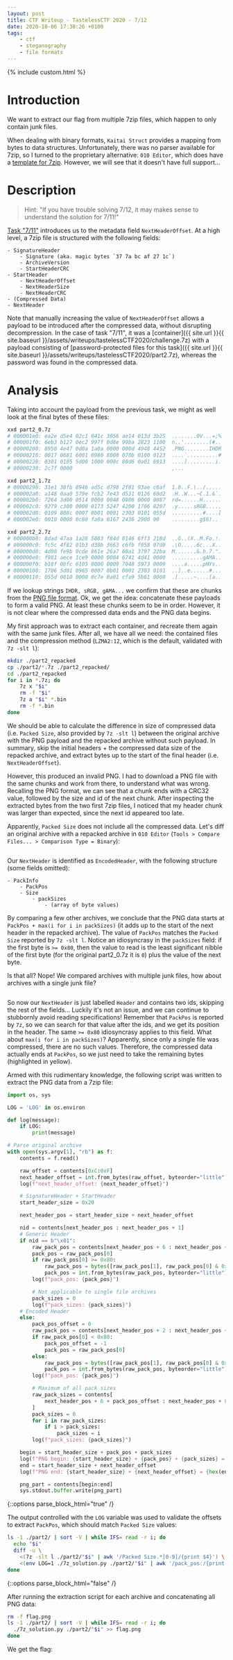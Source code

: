 ```yaml
---
layout: post
title: CTF Writeup - TastelessCTF 2020 - 7/12
date: 2020-10-06 17:38:26 +0100
tags:
    - ctf
    - steganography
    - file formats
---
```


{% include custom.html %}

# Introduction

We want to extract our flag from multiple 7zip files, which happen to only contain junk files.

When dealing with binary formats, `Kaitai Struct` provides a mapping from bytes to data structures. Unfortunately, there was no parser available for 7zip, so I turned to the proprietary alternative: `010 Editor`, which does have a [template for 7zip](https://www.sweetscape.com/010editor/repository/files/7ZIP.bt). However, we will see that it doesn't have full support...

# Description

> Hint: "If you have trouble solving 7/12, it may makes sense to understand the solution for 7/11!"

[Task "7/11"](https://ctftime.org/task/13285) introduces us to the metadata field `NextHeaderOffset`. At a high level, a 7zip file is structured with the following fields:

```
- SignatureHeader
    - Signature (aka. magic bytes `37 7a bc af 27 1c`)
    - ArchiveVersion
    - StartHeaderCRC
- StartHeader
    - NextHeaderOffset
    - NextHeaderSize
    - NextHeaderCRC
- (Compressed Data)
- NextHeader
```

Note that manually increasing the value of `NextHeaderOffset` allows a payload to be introduced after the compressed data, without disrupting decompression. In the case of task "7/11", it was a [container]({{ site.url }}{{ site.baseurl }}/assets/writeups/tastelessCTF2020/challenge.7z) with a payload consisting of [password-protected files for this task]({{ site.url }}{{ site.baseurl }}/assets/writeups/tastelessCTF2020/part2.7z), whereas the password was found in the compressed data.

# Analysis

Taking into account the payload from the previous task, we might as well look at the final bytes of these files:

```bash
xxd part2_0.7z
# 000001e0: ea2e d5e4 02c1 041c 3056 ae14 013d 3b25  ........0V...=;%
# 000001f0: 6eb3 b127 0ec2 997f 0d8e 90ba 2823 1100  n..'........(#..
# 00000200: 8950 4e47 0d0a 1a0a 0000 000d 4948 4452  .PNG........IHDR
# 00000210: 0017 0681 6001 0980 8000 070b 0100 0123  ....`..........#
# 00000220: 0301 0105 5d00 1000 000c 80d6 0a01 6913  ....].........i.
# 00000230: 2c7f 0000                                ,...

xxd part2_1.7z
# 00000290: 31e1 38fb 8946 ad5c d798 2f81 93ae c6af  1.8..F.\../.....
# 000002a0: a148 0aa0 579e fcb2 7e43 d531 0126 60d2  .H..W...~C.1.&`.
# 000002b0: 7264 3d00 0514 0000 0048 0806 0000 0087  rd=......H......
# 000002c0: 9279 c300 0000 0173 5247 4200 1706 8207  .y.....sRGB.....
# 000002d0: 0109 808c 0007 0b01 0001 2303 0101 055d  ..........#....]
# 000002e0: 0010 0000 0c80 fa0a 0167 2436 2900 00    .........g$6)..

xxd part2_2.7z
# 000000b0: 8dad 47aa 1a28 5883 f84d 0146 6ff3 218d  ..G..(X..M.Fo.!.
# 000000c0: fc5c 4f82 01b3 d38b 3663 c6fb f058 07d0  .\O.....6c...X..
# 000000d0: 4d80 fe9b 9cde 861e 26a7 68a1 3797 22ba  M.......&.h.7.".
# 000000e0: f981 aece 1ce9 0000 0004 6741 4d41 0000  ..........gAMA..
# 000000f0: b18f 0bfc 6105 0000 0009 7048 5973 0000  ....a.....pHYs..
# 00000100: 1706 5d01 0965 0007 0b01 0001 2303 0101  ..]..e......#...
# 00000110: 055d 0010 0000 0c7e 0a01 cfa9 5b61 0000  .].....~....[a..
```

If we lookup strings `IHDR, sRGB, gAMA...` we confirm that these are chunks from the [PNG file format](https://raw.githubusercontent.com/corkami/pics/master/binary/PNG.png). Ok, we get the idea: concatenate these payloads to form a valid PNG. At least these chunks seem to be in order. However, it is not clear where the compressed data ends and the PNG data begins.

My first approach was to extract each container, and recreate them again with the same junk files. After all, we have all we need: the contained files and the compression method (`LZMA2:12`, which is the default, validated with `7z -slt l`):

```bash
mkdir ./part2_repacked
cp ./part2/*.7z ./part2_repacked/
cd ./part2_repacked
for i in *.7z; do
    7z x "$i"
    rm -f "$i"
    7z a "$i" *.bin
    rm -f *.bin
done
```

We should be able to calculate the difference in size of compressed data (i.e. `Packed Size`, also provided by `7z -slt l`) between the original archive with the PNG payload and the repacked archive without such payload. In summary, skip the initial headers + the compressed data size of the repacked archive, and extract bytes up to the start of the final header (i.e. `NextHeaderOffset`).

However, this produced an invalid PNG. I had to download a PNG file with the same chunks and work from there, to understand what was wrong. Recalling the PNG format, we can see that a chunk ends with a CRC32 value, followed by the size and id of the next chunk. After inspecting the extracted bytes from the two first 7zip files, I noticed that my header chunk was larger than expected, since the next id appeared too late.

Apparently, `Packed Size` does not include all the compressed data. Let's diff an original archive with a repacked archive in `010 Editor` (`Tools > Compare Files... > Comparison Type = Binary`):

<div class="c-container-center">
    <img src="{{site.url}}{{site.baseurl}}/assets/writeups/tastelessCTF2020/compare_encoded.png" alt=""/>
</div>

Our `NextHeader` is identified as `EncodedHeader`, with the following structure (some fields omitted):

```
- PackInfo
    - PackPos
    - Size
        - packSizes
            - (array of byte values)
```

By comparing a few other archives, we conclude that the PNG data starts at `PackPos + max(i for i in packSizes)` (it adds up to the start of the next header in the repacked archive). The value of `PackPos` matches the `Packed Size` reported by `7z -slt l`.  Notice an idiosyncrasy in the `packSizes` field: if the first byte is `>= 0x80`, then the value to read is the least significant nibble of the first byte (for the original part2_0.7z it is `0`) plus the value of the next byte.

Is that all? Nope! We compared archives with multiple junk files, how about archives with a single junk file?

<div class="c-container-center">
    <img src="{{site.url}}{{site.baseurl}}/assets/writeups/tastelessCTF2020/compare_generic.png" alt=""/>
</div>

So now our `NextHeader` is just labelled `Header` and contains two ids, skipping the rest of the fields... Luckily it's not an issue, and we can continue to stubbornly avoid reading specifications! Remember that `PackPos` is reported by `7z`, so we can search for that value after the ids, and we get its position in the header. The same `>= 0x80` idiosyncrasy applies to this field. What about `max(i for i in packSizes)`? Apparently, since only a single file was compressed, there are no such values. Therefore, the compressed data actually ends at `PackPos`, so we just need to take the remaining bytes (highlighted in yellow).

Armed with this rudimentary knowledge, the following script was written to extract the PNG data from a 7zip file:

```python
import os, sys

LOG = 'LOG' in os.environ

def log(message):
    if LOG:
        print(message)

# Parse original archive
with open(sys.argv[1], "rb") as f:
    contents = f.read()

    raw_offset = contents[0xC:0xF]
    next_header_offset = int.from_bytes(raw_offset, byteorder="little")
    log(f"next_header_offset: {next_header_offset}")

    # SignatureHeader + StartHeader
    start_header_size = 0x20

    next_header_pos = start_header_size + next_header_offset

    nid = contents[next_header_pos : next_header_pos + 1]
    # Generic Header
    if nid == b"\x01":
        raw_pack_pos = contents[next_header_pos + 6 : next_header_pos + 8]
        pack_pos = raw_pack_pos[0]
        if raw_pack_pos[0] >= 0x80:
            raw_pack_pos = bytes([raw_pack_pos[1], raw_pack_pos[0] & 0x0F])
            pack_pos = int.from_bytes(raw_pack_pos, byteorder="little")
        log(f"pack_pos: {pack_pos}")

        # Not applicable to single file archives
        pack_sizes = 0
        log(f"pack_sizes: {pack_sizes}")
    # Encoded Header
    else:
        pack_pos_offset = 0
        raw_pack_pos = contents[next_header_pos + 2 : next_header_pos + 4]
        if raw_pack_pos[0] < 0x80:
            pack_pos_offset = -1
            pack_pos = raw_pack_pos[0]
        else:
            raw_pack_pos = bytes([raw_pack_pos[1], raw_pack_pos[0] & 0x0F])
            pack_pos = int.from_bytes(raw_pack_pos, byteorder="little")
        log(f"pack_pos: {pack_pos}")

        # Maximum of all pack sizes
        raw_pack_sizes = contents[
            next_header_pos + 6 + pack_pos_offset : next_header_pos + 8 + pack_pos_offset
        ]
        pack_sizes = 0
        for i in raw_pack_sizes:
            if i > pack_sizes:
                pack_sizes = i
        log(f"pack_sizes: {pack_sizes}")

    begin = start_header_size + pack_pos + pack_sizes
    log(f"PNG begin: {start_header_size} + {pack_pos} + {pack_sizes} = {hex(begin)}")
    end = start_header_size + next_header_offset
    log(f"PNG end: {start_header_size} + {next_header_offset} = {hex(end)}")

    png_part = contents[begin:end]
    sys.stdout.buffer.write(png_part)
```

{::options parse_block_html="true" /}
<div class="c-indirectly-related">

The output controlled with the `LOG` variable was used to validate the offsets to extract `PackPos`, which should match `Packed Size` values:

```bash
ls -1 ./part2/ | sort -V | while IFS= read -r i; do
  echo "$i"
  diff -u \
    <(7z -slt l ./part2/"$i" | awk '/Packed Size.*[0-9]/{print $4}') \
    <(env LOG=1 ./7z_solution.py ./part2/"$i" | awk '/pack_pos:/{print $2}')
done
```

</div>
{::options parse_block_html="false" /}

After running the extraction script for each archive and concatenating all PNG data:

```bash
rm -f flag.png
ls -1 ./part2/ | sort -V | while IFS= read -r i; do
  ./7z_solution.py ./part2/"$i" >> flag.png
done
```

We get the flag:

<div class="c-container-center">
    <img src="{{site.url}}{{site.baseurl}}/assets/writeups/tastelessCTF2020/flag.png" alt=""/>
</div>
